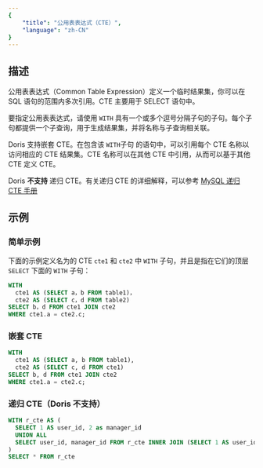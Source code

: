 ```yaml
---
{
    "title": "公用表表达式（CTE）",
    "language": "zh-CN"
}
---
```


<!-- 
Licensed to the Apache Software Foundation (ASF) under one
or more contributor license agreements.  See the NOTICE file
distributed with this work for additional information
regarding copyright ownership.  The ASF licenses this file
to you under the Apache License, Version 2.0 (the
"License"); you may not use this file except in compliance
with the License.  You may obtain a copy of the License at

  http://www.apache.org/licenses/LICENSE-2.0

Unless required by applicable law or agreed to in writing,
software distributed under the License is distributed on an
"AS IS" BASIS, WITHOUT WARRANTIES OR CONDITIONS OF ANY
KIND, either express or implied.  See the License for the
specific language governing permissions and limitations
under the License.
-->

## 描述

公用表表达式（Common Table Expression）定义一个临时结果集，你可以在 SQL 语句的范围内多次引用。CTE 主要用于 SELECT 语句中。

要指定公用表表达式，请使用 `WITH` 具有一个或多个逗号分隔子句的子句。每个子句都提供一个子查询，用于生成结果集，并将名称与子查询相关联。

Doris 支持嵌套 CTE。在包含该 `WITH`子句 的语句中，可以引用每个 CTE 名称以访问相应的 CTE 结果集。CTE 名称可以在其他 CTE 中引用，从而可以基于其他 CTE 定义 CTE。

Doris **不支持** 递归 CTE。有关递归 CTE 的详细解释，可以参考 [MySQL 递归 CTE 手册](https://dev.mysql.com/doc/refman/8.4/en/with.html#common-table-expressions-recursive)

## 示例

### 简单示例

下面的示例定义名为的 CTE `cte1` 和 `cte2` 中 `WITH` 子句，并且是指在它们的顶层 `SELECT` 下面的 `WITH` 子句：

```sql
WITH
  cte1 AS (SELECT a，b FROM table1)，
  cte2 AS (SELECT c，d FROM table2)
SELECT b，d FROM cte1 JOIN cte2
WHERE cte1.a = cte2.c;
```

### 嵌套 CTE

```sql
WITH
  cte1 AS (SELECT a, b FROM table1),
  cte2 AS (SELECT c, d FROM cte1)
SELECT b, d FROM cte1 JOIN cte2
WHERE cte1.a = cte2.c;
```

### 递归 CTE（Doris 不支持）

```sql
WITH r_cte AS (
  SELECT 1 AS user_id, 2 as manager_id
  UNION ALL
  SELECT user_id, manager_id FROM r_cte INNER JOIN (SELECT 1 AS user_id, 2 as manager_id) t ON r_cte.manager_id = t.user_id
)
SELECT * FROM r_cte
